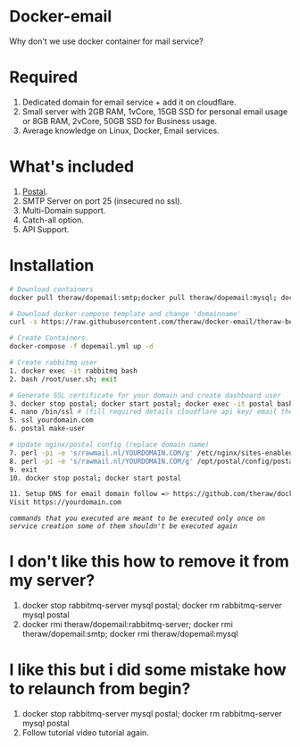 # Docker-email
Why don't we use docker container for mail service?

# Required
1. Dedicated domain for email service + add it on cloudflare.
2. Small server with 2GB RAM, 1vCore, 15GB SSD for personal email usage or 8GB RAM, 2vCore, 50GB SSD for Business usage.
3. Average knowledge on Linux, Docker, Email services.

# What's included
1. [Postal](https://github.com/postalhq/postal).
2. SMTP Server on port 25 (insecured no ssl).
3. Multi-Domain support.
4. Catch-all option.
5. API Support.

# Installation
```bash
# Download containers
docker pull theraw/dopemail:smtp;docker pull theraw/dopemail:mysql; docker pull theraw/dopemail:rabbitmq-server

# Download docker-compose template and change 'domainname'
curl -s https://raw.githubusercontent.com/theraw/docker-email/theraw-beta1/dopemail.yml > dopemail.yml; nano dopemail.yml

# Create Containers.
docker-compose -f dopemail.yml up -d

# Create rabbitmq user
1. docker exec -it rabbitmq bash
2. bash /root/user.sh; exit

# Generate SSL certificate for your domain and create dashboard user
3. docker stop postal; docker start postal; docker exec -it postal bash
4. nano /bin/ssl # (fill required details cloudflare api key/ email these are required only for ssl certificate generation you can bypass this step if you already have a ssl cert)
5. ssl yourdomain.com
6. postal make-user

# Update nginx/postal config (replace domain name)
7. perl -pi -e 's/rawmail.nl/YOURDOMAIN.COM/g' /etc/nginx/sites-enabled/default
8. perl -pi -e 's/rawmail.nl/YOURDOMAIN.COM/g' /opt/postal/config/postal.yml
9. exit
10. docker stop postal; docker start postal

11. Setup DNS for email domain follow => https://github.com/theraw/docker-email/wiki/DNS-Setup
Visit https://yourdomain.com
```
*`commands that you executed are meant to be executed only once on service creation some of them shouldn't be executed again`*


# I don't like this how to remove it from my server?
1. docker stop rabbitmq-server mysql postal; docker rm rabbitmq-server mysql postal
2. docker rmi theraw/dopemail:rabbitmq-server; docker rmi theraw/dopemail:smtp; docker rmi theraw/dopemail:mysql

# I like this but i did some mistake how to relaunch from begin?
1. docker stop rabbitmq-server mysql postal; docker rm rabbitmq-server mysql postal
2. Follow tutorial video tutorial again.
